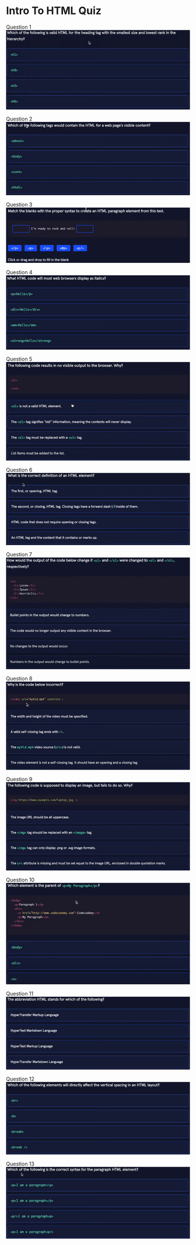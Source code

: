 # Intro To HTML Quiz
Question 1
![Question 1](image.png)
<!-- ANSWER: D -->
Question 2
![Question 2](image-1.png)
<!-- ANSWER: B -->
Question 3
![Question 3](image-2.png)
<!-- ANSWER:  <p>Paragraph Content</p>-->
Question 4
![Question 4](image-3.png)
<!-- ANSWER: C -->
Question 5
![Question 5](image-4.png)
<!-- ANSWER: D -->
Question 6
![Question 6](image-5.png)
<!-- ANSWER: D -->
Question 7
![Question 7](image-6.png)
<!-- ANSWER:  A -->
Question 8
![Question 8](image-7.png)
<!-- ANSWER: D -->
Question 9
![Question 9](image-8.png)
<!-- ANSWER: D -->
Question 10
![Question 10](image-9.png)
<!-- ANSWER: B -->
Question 11
![Question 11](image-10.png)
<!-- ANSWER: C -->
Question 12
![Question 12](image-11.png)
<!-- ANSWER: A -->
Question 13
![Question 13](image-12.png)
<!-- ANSWER: B -->